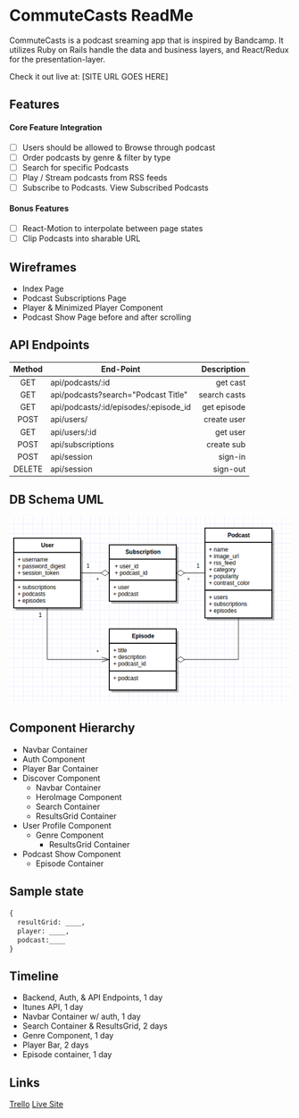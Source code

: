 # CommuteCasts ReadMe

CommuteCasts is a podcast sreaming app that is inspired by Bandcamp. It utilizes
Ruby on Rails handle the data and business layers,
and React/Redux for the presentation-layer.

Check it out live at: [SITE URL GOES HERE]

## Features

#### Core Feature Integration
- [ ] Users should be allowed to Browse through podcast
- [ ] Order podcasts by genre & filter by type
- [ ] Search for specific Podcasts
- [ ] Play / Stream podcasts from RSS feeds
- [ ] Subscribe to Podcasts. View Subscribed Podcasts

#### Bonus Features
- [ ] React-Motion to interpolate between page states
- [ ] Clip Podcasts into sharable URL

## Wireframes
* Index Page
* Podcast Subscriptions Page
* Player & Minimized Player Component
* Podcast Show Page before and after scrolling

## API Endpoints

| Method | End-Point                             | Description |
|:------:|---------------------------------------|------------:|
| GET    | api/podcasts/:id                      | get cast    |
| GET    | api/podcasts?search="Podcast Title"   | search casts|
| GET    | api/podcasts/:id/episodes/:episode_id | get episode |
| POST   | api/users/                            | create user |
| GET    | api/users/:id                         | get user    |
| POST   | api/subscriptions                     | create sub  |
| POST   | api/session                           | sign-in     |
| DELETE | api/session                           | sign-out    |

## DB Schema UML
![alt text](./readme_assets/CommuteCasts_uml.png)

## Component Hierarchy
* Navbar Container
 * Auth Component
* Player Bar Container
* Discover Component
  * Navbar Container
  * HeroImage Component
  * Search Container
  * ResultsGrid Container
* User Profile Component
  * Genre Component
    * ResultsGrid Container
* Podcast Show Component
  * Episode Container

## Sample state
~~~~
{
  resultGrid: ____,
  player: ____,
  podcast:____
}
~~~~

## Timeline
* Backend, Auth, & API Endpoints, 1 day
* Itunes API, 1 day
* Navbar Container w/ auth, 1 day
* Search Container & ResultsGrid, 2 days
* Genre Component, 1 day
* Player Bar, 2 days
* Episode container, 1 day

## Links
[Trello](https://trello.com/b/12y48Tj8/ahmed-s-podcast-full-stack)
[Live Site](https://commutecasts.herokuapp.com/)
